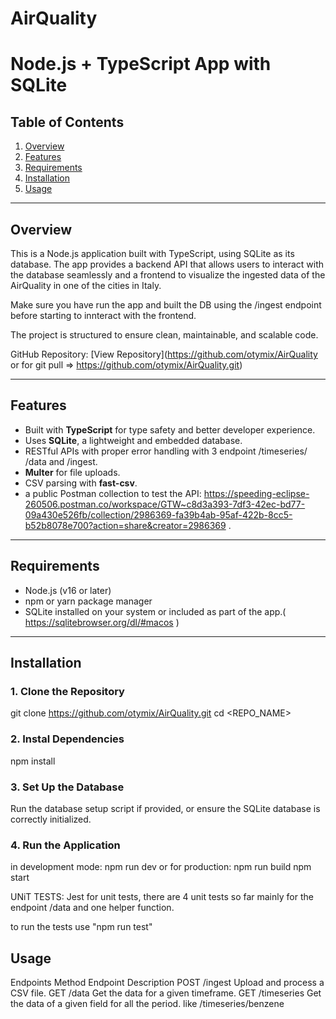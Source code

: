 # AirQuality

# Node.js + TypeScript App with SQLite

## Table of Contents

1. [Overview](#overview)
2. [Features](#features)
3. [Requirements](#requirements)
4. [Installation](#installation)
5. [Usage](#usage)

---

## Overview

This is a Node.js application built with TypeScript, using SQLite as its database. The app provides a backend API that allows users to interact with the database seamlessly and a frontend to visualize the ingested data of the AirQuality in one of the cities in Italy.

Make sure you have run the app and built the DB using the /ingest endpoint before starting to innteract with the frontend.

The project is structured to ensure clean, maintainable, and scalable code.

GitHub Repository: [View Repository](https://github.com/otymix/AirQuality or for git pull => https://github.com/otymix/AirQuality.git)

---

## Features

- Built with **TypeScript** for type safety and better developer experience.
- Uses **SQLite**, a lightweight and embedded database.
- RESTful APIs with proper error handling with 3 endpoint /timeseries/ /data and /ingest.
- **Multer** for file uploads.
- CSV parsing with **fast-csv**.
- a public Postman collection to test the API: https://speeding-eclipse-260506.postman.co/workspace/GTW~c8d3a393-7df3-42ec-bd77-09a430e526fb/collection/2986369-fa39b4ab-95af-422b-8cc5-b52b8078e700?action=share&creator=2986369 .

---

## Requirements

- Node.js (v16 or later)
- npm or yarn package manager
- SQLite installed on your system or included as part of the app.( https://sqlitebrowser.org/dl/#macos )

---

## Installation

### 1. Clone the Repository

git clone https://github.com/otymix/AirQuality.git
cd <REPO_NAME>

### 2. Instal Dependencies

npm install

### 3. Set Up the Database

Run the database setup script if provided, or ensure the SQLite database is correctly initialized.

### 4. Run the Application

in development mode:
npm run dev
or for production:
npm run build
npm start

UNiT TESTS:
Jest for unit tests, there are 4 unit tests so far mainly for the endpoint /data and one helper function.

to run the tests use "npm run test"

## Usage

Endpoints
Method Endpoint Description
POST /ingest Upload and process a CSV file.
GET /data Get the data for a given timeframe.
GET /timeseries Get the data of a given field for all the period. like /timeseries/benzene
